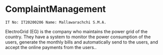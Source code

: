 # ComplaintManagement
`IT No: IT20200206 Name: Mallawarachchi S.M.A.`

ElectroGrid (EG) is the company who maintains the power grid of the country. They have a system to monitor the power consumption of the users, generate the monthly bills and automatically send to the users, and accept the online payments from the users..
